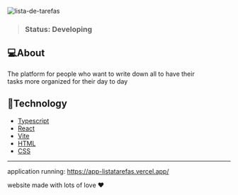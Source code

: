 ![lista-de-tarefas](https://user-images.githubusercontent.com/89744967/203889167-b5c3145b-ae74-4e65-b399-b8bfd5d6deb7.png)

> ### Status: Developing

## 💻About

The platform for people who want to write down all to have their <br/>
tasks more organized for their day to day

## 🚀Technology

+ <a href="https://www.typescriptlang.org/" target="_blank">Typescript</a>
+ <a href="https://pt-br.reactjs.org/" target="_blank">React</a>
+ <a href="https://vitejs.dev/" target="_blank">Vite</a>
+ <a href="https://developer.mozilla.org/pt-BR/docs/Web/HTML" target="_blank">HTML</a>
+ <a href="https://developer.mozilla.org/pt-BR/docs/Web/css" target="_blank">CSS</a>
<hr/>

application running: <a href="https://app-listatarefas.vercel.app/
" target="_blank">https://app-listatarefas.vercel.app/</hre>

website made with lots of love ❤️
